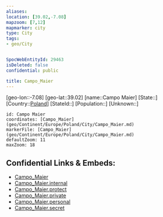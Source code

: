 ```yaml
---
aliases: 
location: [39.02,-7.08]
mapzoom: [7,12] 
mapmarker: city 
type: City
tags:
- geo/City


SpocWebEntityId: 29463
isDeleted: false
confidential: public

title: Campo_Maier
---
```

[geo-lon::-7.08]
[geo-lat::39.02]
[name::Campo Maier]
[State::]
[Country::[Poland](geo/Continent/Europe/Poland.md)]
[StateId::]
[Population::]
[Unknown::]


```leaflet
id: Campo Maier
coordinates: [Campo_Maier](geo/Continent/Europe/Poland/City/Campo_Maier.md)
markerFile: [Campo_Maier](geo/Continent/Europe/Poland/City/Campo_Maier.md)
defaultZoom: 11 
maxZoom: 18
```


## Confidential Links & Embeds: 
- [Campo_Maier](../../../../../../_public/geo/Continent/Europe/Poland/City/Campo_Maier.md) 
- [Campo_Maier.internal](../../../../../../_internal/geo/Continent/Europe/Poland/City/Campo_Maier.internal.md) 
- [Campo_Maier.protect](../../../../../../_protect/geo/Continent/Europe/Poland/City/Campo_Maier.protect.md) 
- [Campo_Maier.private](../../../../../../_private/geo/Continent/Europe/Poland/City/Campo_Maier.private.md) 
- [Campo_Maier.personal](../../../../../../_personal/geo/Continent/Europe/Poland/City/Campo_Maier.personal.md) 
- [Campo_Maier.secret](../../../../../../_secret/geo/Continent/Europe/Poland/City/Campo_Maier.secret.md) 
